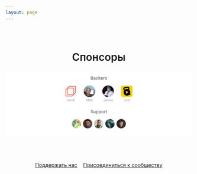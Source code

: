 ```yaml
---
layout: page
---
```


<main class="main vp-doc">
  <div class="vp-doc flex flex-col items-center mt-10">
    <h1 id="op50 font-normal pt-5 pb-2">
      Спонсоры
    </h1>
    <a href="https://github.com/sponsors/stijnvanhulle">
      <img style="max-height: 300px;" src="https://raw.githubusercontent.com/stijnvanhulle/sponsors/main/sponsors.svg" alt="My sponsors" />
    </a>
  </div>

   <div class="action">
    <a
      class="fancy-sponsor"
      href="https://github.com/sponsors/stijnvanhulle"
      target="_blank"
      rel="noreferrer"
    >
      Поддержать нас
    </a>
    <a class="sponsor" href="https://github.com/kubb-labs/kubb" rel="noopener noreferrer">Присоединиться к сообществу</a>
  </div>
</main>

<style scoped>
.action {
  display: flex;
  justify-content: center;
  gap: 1rem;
  padding-top: 4rem;
}

.vp-doc h1, .vp-doc h2, .vp-doc h3, .vp-doc h4, .vp-doc h5, .vp-doc h6 {
  position: relative;
  font-weight: 600;
  outline: none;
}
.items-center, [items-center=""] {
  align-items: center;
}

.flex-col, [flex-col=""], [flex~="col"] {
  flex-direction: column;
}
.flex, [flex=""], [flex~="~"] {
  display: flex;
}
.mt-10, [mt-10=""] {
  margin-top: 2.5rem;
}
</style>
